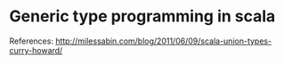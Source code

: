 # Generic type programming in scala

References: http://milessabin.com/blog/2011/06/09/scala-union-types-curry-howard/